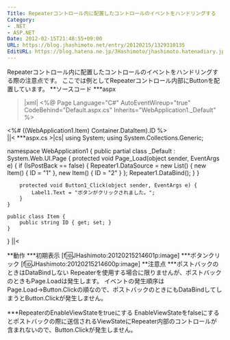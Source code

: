 ```yaml
---
Title: Repeaterコントロール内に配置したコントロールのイベントをハンドリングする
Category:
- .NET
- ASP.NET
Date: 2012-02-15T21:48:55+09:00
URL: https://blog.jhashimoto.net/entry/20120215/1329310135
EditURL: https://blog.hatena.ne.jp/JHashimoto/jhashimoto.hatenadiary.jp/atom/entry/12921228815717256748
---
```


Repeaterコントロール内に配置したコントロールのイベントをハンドリングする際の注意点です。
ここでは例としてRepeaterコントロール内部にButtonを配置しています。
**ソースコード
***aspx
>|xml|
<%@ Page Language="C#" AutoEventWireup="true" CodeBehind="Default.aspx.cs" Inherits="WebApplication1._Default" %>
<!DOCTYPE html PUBLIC "-//W3C//DTD XHTML 1.0 Transitional//EN" "http://www.w3.org/TR/xhtml1/DTD/xhtml1-transitional.dtd">
<html xmlns="http://www.w3.org/1999/xhtml" >
<head runat="server">
    <title></title>
</head>
<body>
    <form id="form1" runat="server">
    <div>
        <div>
            <asp:Repeater ID="Repeater1" runat="server" EnableViewState="true">
                <ItemTemplate>
                    <div>
                        <%# ((WebApplication1.Item) Container.DataItem).ID %>
                        <asp:Button ID="Button1" runat="server" Text="Button" OnClick="Button1_Click" />
                    <div>
                </ItemTemplate>
            </asp:Repeater>
        </div>
        <div>
            <asp:Label ID="Label1" runat="server" Text="" />
        </div>
    </div>
    </form>
</body>
</html>
||<
***aspx.cs
>|cs|
using System;
using System.Collections.Generic;

namespace WebApplication1 {
    public partial class _Default : System.Web.UI.Page {
        protected void Page_Load(object sender, EventArgs e) {
            if (IsPostBack == false) {
                Repeater1.DataSource = new List<Item>() {
                    new Item() { ID = "1" },
                    new Item() { ID = "2" }
                };
                Repeater1.DataBind();
            }
        }

        protected void Button1_Click(object sender, EventArgs e) {
            Label1.Text = "ボタンがクリックされました。";
        }
    }

    public class Item {
        public string ID { get; set; }
    }
}
||<

**動作
***初期表示
[f:id:JHashimoto:20120215214601p:image]
***ボタンクリック
[f:id:JHashimoto:20120215214600p:image]
**注意点
***ポストバックのときはDataBindしない
Repeaterを使用する場合に限りませんが、ポストバックのときもPage.Loadは発生します。
イベントの発生順序はPage.Load→Button.Clickの順なので、ポストバックのときにもDataBindしてしまうとButton.Clickが発生しません。

***RepeaterのEnableViewStateをtrueにする
EnableViewStateをfalseにするとポストバックの際に送信されるViewStateにRepeater内部のコントロールが含まれないので、Button.Clickが発生しません。
